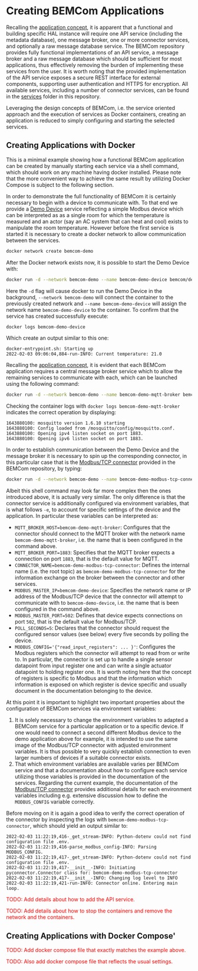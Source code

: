 # Creating BEMCom Applications

Recalling the [application concept](./01_concepts.md), it is apparent that a functional and building specific HAL instance will require one API service (including the metadata database), one message broker, one or more connector services, and optionally a raw message database service. The BEMCom repository provides fully functional implementations of an API service, a message broker and a raw message database which should be sufficient for most applications, thus effectively removing the burden of implementing these services from the user. It is worth noting that the provided implementation of the API service exposes a secure REST interface for external components, supporting user authentication and HTTPS for encryption. All available services, including a number of connector services, can be found in the [services](../services/) folder in this repository.

Leveraging the design concepts of BEMCom, i.e. the service oriented approach and the execution of services as Docker containers, creating an application is reduced to simply configuring and starting the selected services.



## Creating Applications with Docker

This is a minimal example showing how a functional BEMCom application can be created by manually starting each service via a shell command, which should work on any machine having docker installed. Please note that the more convenient way to achieve the same result by utilizing Docker Compose is subject to the following section.

In order to demonstrate the full functionality of BEMCom it is certainly necessary to begin with a device to communicate with. To that end we provide a [Demo Device](../services/tools/demo-device/Readme.md) service reflecting a simple Modbus device which can be interpreted as as a single room for which the temperature is measured and an actor (say an AC system that can heat and cool) exists to manipulate the room temperature. However before the first service is started it is necessary to create a docker network to allow communication between the services.

```bash
docker network create bemcom-demo
```

After the Docker network exists now, it is possible to start the Demo Device with:

```bash
docker run -d --network bemcom-demo --name bemcom-demo-device bemcom/demo-device-tool:0.1.0
```

Here the `-d` flag will cause docker to run the Demo Device in the background, `--network bemcom-demo` will connect the container to the previously created network and  `--name bemcom-demo-device` will assign the network name `bemcom-demo-device` to the container. To confirm that the service has created successfully execute:

```bash
docker logs bemcom-demo-device
```

Which create an output similar to this one:

```
docker-entrypoint.sh: Starting up
2022-02-03 09:06:04,884-run-INFO: Current temperature: 21.0
```



Recalling the [application concept](./01_concepts.md), it is evident that each BEMCom application requires a central message broker service which to allow the remaining services to communicate with each, which can be launched using the following command:

```bash
docker run -d --network bemcom-demo --name bemcom-demo-mqtt-broker bemcom/mosquitto-mqtt-broker:0.1.0
```
Checking the container logs with `docker logs bemcom-demo-mqtt-broker` indicates the correct operation by displaying:

```
1643880100: mosquitto version 1.6.10 starting
1643880100: Config loaded from /mosquitto/config/mosquitto.conf.
1643880100: Opening ipv4 listen socket on port 1883.
1643880100: Opening ipv6 listen socket on port 1883.
```



In order to establish communication between the Demo Device and the message broker it is necessary to spin up the corresponding connector, in this particular case that is the [Modbus/TCP connector](../services/connectors/modbus-tcp-connector/Readme.md) provided in the BEMCom repository, by typing:

```bash
docker run -d --network bemcom-demo --name bemcom-demo-modbus-tcp-connector -e MQTT_BROKER_HOST=bemcom-demo-mqtt-broker -e MQTT_BROKER_PORT=1883 -e CONNECTOR_NAME=bemcom-demo-modbus-tcp-connector -e MODBUS_MASTER_IP=bemcom-demo-device -e MODBUS_MASTER_PORT=502 -e POLL_SECONDS=5 -e MODBUS_CONFIG='{"read_input_registers": [{"address": 1,"count":1,"unit": 1,"datatypes": "e"}],"write_register": [{"address": 1,"unit": 1,"datatypes": "<e","example_value": "22.0"}]}' bemcom/modbus-tcp-connector:0.5.0
```

Albeit this shell command may look far more complex then the ones introduced above, it is actually very similar. The only difference is that the connector service is additionally configured via environment variables, that is what follows `-e`, to account for specific settings of the device and the application. In particular these variables can be interpreted as:

* `MQTT_BROKER_HOST=bemcom-demo-mqtt-broker`: Configures that the connector should connect to the MQTT broker with the network name `bemcom-demo-mqtt-broker`, i.e. the name that is been configured in the command above.
* `MQTT_BROKER_PORT=1883`: Specifies that the MQTT broker expects a connection on port `1883`, that is the default value for MQTT.
* `CONNECTOR_NAME=bemcom-demo-modbus-tcp-connector`: Defines the internal name (i.e. the root topic) as  `bemcom-demo-modbus-tcp-connector` for the information exchange on the broker between the connector and other services.
* `MODBUS_MASTER_IP=bemcom-demo-device`: Specifies the network name or IP address of the Modbus/TCP device that the connector will attempt to communicate with to `bemcom-demo-device`, i.e. the name that is been configured in the command above.
*  `MODBUS_MASTER_PORT=502`: Defines that device expects connections on port `502`, that is the default value for Modbus/TCP.
* `POLL_SECONDS=5`: Declares that the connector should request the configured sensor values (see below) every five seconds by polling the device.
* `MODBUS_CONFIG='{"read_input_registers": ... }'`: Configures the Modbus registers which the connector will attempt to read from or write to. In particular, the connector is set up to handle a single sensor datapoint from input register one and can write a single actuator datapoint to holding register one. It is worth noting here that the concept of registers is specific to Modbus and that the information which information is exposed on which register is device specific and usually document in the documentation belonging to the device.

At this point it is important to highlight two important properties about the configuration of BEMCom services via environment variables:

1. It is solely necessary to change the environment variables to adapted a BEMCom service for a particular application or to a specific device. If one would need to connect a second different Modbus device to the demo application above for example, it is intended to use the same image of the Modbus/TCP connector with adjusted environment variables. It is thus possible to very quickly establish connection to even larger numbers of devices if a suitable connector exists.
2. That which environment variables are available varies per BEMCom service and that a documentation about how to configure each service utilizing those variables is provided in the documentation of the services. Regarding the current example, the documentation of the [Modbus/TCP connector](../services/connectors/modbus-tcp-connector/Readme.md) provides additional details for each environment variables including e.g. extensive discussion how to define the `MODBUS_CONFIG` variable correctly.

Before moving on it is again a good idea to verify the correct operation of the connector by inspecting the logs with `bemcom-demo-modbus-tcp-connector`, which should yield an output similar to:

```
2022-02-03 11:22:19,416-_get_stream-INFO: Python-dotenv could not find configuration file .env.
2022-02-03 11:22:19,416-parse_modbus_config-INFO: Parsing MODBUS_CONFIG.
2022-02-03 11:22:19,417-_get_stream-INFO: Python-dotenv could not find configuration file .env.
2022-02-03 11:22:19,417-__init__-INFO: Initiating pyconnector.Connector class for: bemcom-demo-modbus-tcp-connector
2022-02-03 11:22:19,417-__init__-INFO: Changing log level to INFO
2022-02-03 11:22:19,421-run-INFO: Connector online. Entering main loop.
```



<p style="color:red;">TODO: Add details about how to add the API service.</p>



<p style="color:red;">TODO: Add details about how to stop the containers and remove the network and the containers.</p>



## Creating Applications with Docker Compose'



<p style="color:red;">TODO: Add docker compose file that exactly matches the example above.</p>



<p style="color:red;">TODO: Also add docker compose file that reflects the usual settings.</p>
